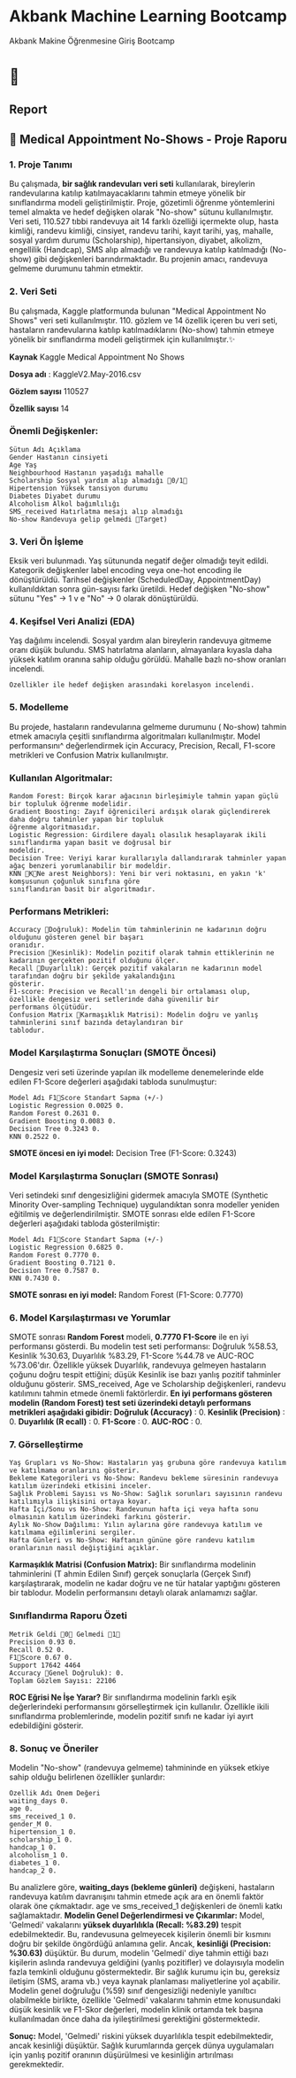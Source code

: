 # Akbank Machine Learning Bootcamp
Akbank Makine Öğrenmesine Giriş Bootcamp

# 🎀

## Report

## 📄 Medical Appointment No-Shows - Proje Raporu

### 1. Proje Tanımı

Bu çalışmada, **bir sağlık randevuları veri seti** kullanılarak, bireylerin randevularına katılıp katılmayacaklarını tahmin
etmeye yönelik bir sınıflandırma modeli geliştirilmiştir. Proje, gözetimli öğrenme yöntemlerini temel almakta ve
hedef değişken olarak "No-show" sütunu kullanılmıştır. Veri seti, 110.527 tıbbi randevuya ait 14 farklı özelliği
içermekte olup, hasta kimliği, randevu kimliği, cinsiyet, randevu tarihi, kayıt tarihi, yaş, mahalle, sosyal yardım
durumu Scholarship), hipertansiyon, diyabet, alkolizm, engellilik Handcap), SMS alıp almadığı ve randevuya
katılıp katılmadığı No-show) gibi değişkenleri barındırmaktadır. Bu projenin amacı, randevuya gelmeme durumunu
tahmin etmektir.

### 2. Veri Seti

Bu çalışmada, Kaggle platformunda bulunan "Medical Appointment No Shows" veri seti kullanılmıştır. 110.
gözlem ve 14 özellik içeren bu veri seti, hastaların randevularına katılıp katılmadıklarını No-show) tahmin etmeye
yönelik bir sınıflandırma modeli geliştirmek için kullanılmıştır.✨

**Kaynak**  Kaggle  Medical Appointment No Shows

**Dosya adı** : KaggleV2.May-2016.csv

**Gözlem sayısı**  110527

**Özellik sayısı**  14

### Önemli Değişkenler:

```
Sütun Adı Açıklama
Gender Hastanın cinsiyeti
Age Yaş
Neighbourhood Hastanın yaşadığı mahalle
Scholarship Sosyal yardım alıp almadığı 0/1
Hipertension Yüksek tansiyon durumu
Diabetes Diyabet durumu
Alcoholism Alkol bağımlılığı
SMS_received Hatırlatma mesajı alıp almadığı
No-show Randevuya gelip gelmedi Target)
```
### 3. Veri Ön İşleme

Eksik veri bulunmadı.
Yaş sütununda negatif değer olmadığı teyit edildi.
Kategorik değişkenler label encoding veya one-hot encoding ile dönüştürüldü.
Tarihsel değişkenler (ScheduledDay, AppointmentDay) kullanıldıktan sonra gün-sayısı farkı üretildi.
Hedef değişken "No-show" sütunu "Yes"  1 v e "No"  0 olarak dönüştürüldü.

### 4. Keşifsel Veri Analizi (EDA)


Yaş dağılımı incelendi.
Sosyal yardım alan bireylerin randevuya gitmeme oranı düşük bulundu.
SMS hatırlatma alanların, almayanlara kıyasla daha yüksek katılım oranına sahip olduğu görüldü.
Mahalle bazlı no-show oranları incelendi.


```
Özellikler ile hedef değişken arasındaki korelasyon incelendi.
```
### 5. Modelleme

Bu projede, hastaların randevularına gelmeme durumunu (
No-show) tahmin etmek amacıyla çeşitli sınıflandırma algoritmaları kullanılmıştır. Model performansını^
değerlendirmek için Accuracy, Precision, Recall, F1-score metrikleri ve Confusion Matrix kullanılmıştır.

### Kullanılan Algoritmalar:

```
Random Forest: Birçok karar ağacının birleşimiyle tahmin yapan güçlü bir topluluk öğrenme modelidir.
Gradient Boosting: Zayıf öğrenicileri ardışık olarak güçlendirerek daha doğru tahminler yapan bir topluluk
öğrenme algoritmasıdır.
Logistic Regression: Girdilere dayalı olasılık hesaplayarak ikili sınıflandırma yapan basit ve doğrusal bir
modeldir.
Decision Tree: Veriyi karar kurallarıyla dallandırarak tahminler yapan ağaç benzeri yorumlanabilir bir modeldir.
KNN KNe arest Neighbors): Yeni bir veri noktasını, en yakın 'k' komşusunun çoğunluk sınıfına göre
sınıflandıran basit bir algoritmadır.
```
### Performans Metrikleri:

```
Accuracy Doğruluk): Modelin tüm tahminlerinin ne kadarının doğru olduğunu gösteren genel bir başarı
oranıdır.
Precision Kesinlik): Modelin pozitif olarak tahmin ettiklerinin ne kadarının gerçekten pozitif olduğunu ölçer.
Recall Duyarlılık): Gerçek pozitif vakaların ne kadarının model tarafından doğru bir şekilde yakalandığını
gösterir.
F1-score: Precision ve Recall'ın dengeli bir ortalaması olup, özellikle dengesiz veri setlerinde daha güvenilir bir
performans ölçütüdür.
Confusion Matrix Karmaşıklık Matrisi): Modelin doğru ve yanlış tahminlerini sınıf bazında detaylandıran bir
tablodur.
```
### Model Karşılaştırma Sonuçları (SMOTE Öncesi)

Dengesiz veri seti üzerinde yapılan ilk modelleme denemelerinde elde edilen F1Score değerleri aşağıdaki tabloda
sunulmuştur:

```
Model Adı F1Score Standart Sapma (+/-)
Logistic Regression 0.0025 0.
Random Forest 0.2631 0.
Gradient Boosting 0.0083 0.
Decision Tree 0.3243 0.
KNN 0.2522 0.
```
**SMOTE öncesi en iyi model:** Decision Tree F1Score: 0.3243

### Model Karşılaştırma Sonuçları (SMOTE Sonrası)

Veri setindeki sınıf dengesizliğini gidermek amacıyla SMOTE Synthetic Minority Over-sampling Technique)
uygulandıktan sonra modeller yeniden eğitilmiş ve değerlendirilmiştir. SMOTE sonrası elde edilen F1Score
değerleri aşağıdaki tabloda gösterilmiştir:

```
Model Adı F1Score Standart Sapma (+/-)
Logistic Regression 0.6825 0.
Random Forest 0.7770 0.
Gradient Boosting 0.7121 0.
Decision Tree 0.7587 0.
KNN 0.7430 0.
```
**SMOTE sonrası en iyi model:** Random Forest F1Score: 0.7770


### 6. Model Karşılaştırması ve Yorumlar

SMOTE sonrası **Random Forest** modeli, **0.7770 F1Score** ile en iyi performansı gösterdi. Bu modelin test seti
performansı: Doğruluk %58.53, Kesinlik %30.63, Duyarlılık %83.29, F1Score %44.78 ve AUCROC %73.06'dır.
Özellikle yüksek Duyarlılık, randevuya gelmeyen hastaların çoğunu doğru tespit ettiğini; düşük Kesinlik ise bazı
yanlış pozitif tahminler olduğunu gösterir. SMS_received, Age ve Scholarship değişkenleri, randevu katılımını tahmin
etmede önemli faktörlerdir.
**En iyi performans gösteren modelin Random Forest) test seti üzerindeki detaylı performans metrikleri
aşağıdaki gibidir:
Doğruluk Accuracy)**  0.
**Kesinlik Precision)**  0.
**Duyarlılık R ecall)**  0.
**F1Score**  0.
**AUCROC**  0.

### 7. Görselleştirme

```
Yaş Grupları vs No-Show: Hastaların yaş grubuna göre randevuya katılım ve katılmama oranlarını gösterir.
Bekleme Kategorileri vs No-Show: Randevu bekleme süresinin randevuya katılım üzerindeki etkisini inceler.
Sağlık Problemi Sayısı vs No-Show: Sağlık sorunları sayısının randevu katılımıyla ilişkisini ortaya koyar.
Hafta İçi/Sonu vs No-Show: Randevunun hafta içi veya hafta sonu olmasının katılım üzerindeki farkını gösterir.
Aylık No-Show Dağılımı: Yılın aylarına göre randevuya katılım ve katılmama eğilimlerini sergiler.
Hafta Günleri vs No-Show: Haftanın gününe göre randevu katılım oranlarının nasıl değiştiğini açıklar.
```

**Karmaşıklık Matrisi Confusion Matrix):** Bir sınıflandırma modelinin tahminlerini T ahmin Edilen Sınıf) gerçek
sonuçlarla Gerçek Sınıf) karşılaştırarak, modelin ne kadar doğru ve ne tür hatalar yaptığını gösteren bir tablodur.
Modelin performansını detaylı olarak anlamamızı sağlar.

### Sınıflandırma Raporu Özeti

```
Metrik Geldi 0 Gelmedi 1
Precision 0.93 0.
Recall 0.52 0.
F1Score 0.67 0.
Support 17642 4464
Accuracy Genel Doğruluk): 0.
Toplam Gözlem Sayısı: 22106
```

**ROC Eğrisi Ne İşe Yarar?**
Bir sınıflandırma modelinin farklı eşik değerlerindeki performansını görselleştirmek için kullanılır. Özellikle ikili
sınıflandırma problemlerinde, modelin pozitif sınıfı ne kadar iyi ayırt edebildiğini gösterir.

### 8. Sonuç ve Öneriler

Modelin "No-show" (randevuya gelmeme) tahmininde en yüksek etkiye sahip olduğu belirlenen özellikler
şunlardır:

```
Özellik Adı Önem Değeri
waiting_days 0.
age 0.
sms_received_1 0.
gender_M 0.
hipertension_1 0.
scholarship_1 0.
handcap_1 0.
alcoholism_1 0.
diabetes_1 0.
handcap_2 0.
```
Bu analizlere göre, **waiting_days (bekleme günleri)** değişkeni, hastaların randevuya katılım davranışını tahmin
etmede açık ara en önemli faktör olarak öne çıkmaktadır. age ve sms_received_1 değişkenleri de önemli katkı
sağlamaktadır.
**Modelin Genel Değerlendirmesi ve Çıkarımlar:**
Model, 'Gelmedi' vakalarını **yüksek duyarlılıkla Recall: %83.29** tespit edebilmektedir. Bu, randevusuna
gelmeyecek kişilerin önemli bir kısmını doğru bir şekilde öngördüğü anlamına gelir. Ancak, **kesinliği Precision:
%30.63** düşüktür. Bu durum, modelin 'Gelmedi' diye tahmin ettiği bazı kişilerin aslında randevuya geldiğini (yanlış
pozitifler) ve dolayısıyla modelin fazla temkinli olduğunu göstermektedir. Bir sağlık kurumu için bu, gereksiz
iletişim SMS, arama vb.) veya kaynak planlaması maliyetlerine yol açabilir.
Modelin genel doğruluğu %59 sınıf dengesizliği nedeniyle yanıltıcı olabilmekle birlikte, özellikle 'Gelmedi'
vakalarını tahmin etme konusundaki düşük kesinlik ve F1Skor değerleri, modelin klinik ortamda tek başına
kullanılmadan önce daha da iyileştirilmesi gerektiğini göstermektedir.


**Sonuç:** Model, 'Gelmedi' riskini yüksek duyarlılıkla tespit edebilmektedir, ancak kesinliği düşüktür. Sağlık
kurumlarında gerçek dünya uygulamaları için yanlış pozitif oranının düşürülmesi ve kesinliğin artırılması
gerekmektedir.




